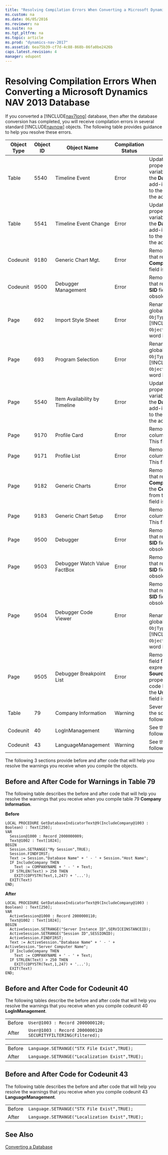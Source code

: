 ```yaml
---
title: "Resolving Compilation Errors When Converting a Microsoft Dynamics NAV 2013 Database"
ms.custom: na
ms.date: 06/05/2016
ms.reviewer: na
ms.suite: na
ms.tgt_pltfrm: na
ms.topic: article
ms.prod: "dynamics-nav-2017"
ms.assetid: 6ea75b39-cf7d-4c88-868b-86fa0be2426b
caps.latest.revision: 4
manager: edupont
---
```

# Resolving Compilation Errors When Converting a Microsoft Dynamics NAV 2013 Database
If you converted a [!INCLUDE[nav7long](includes/nav7long_md.md)] database, then after the database conversion has completed, you will receive compilation errors in several standard [!INCLUDE[navnow](includes/navnow_md.md)] objects. The following table provides guidance to help you resolve these errors.  

|Object Type|Object ID|Object Name|Compilation Status|Solution|  
|-----------------|---------------|-----------------|------------------------|--------------|  
|Table|5540|Timeline Event|Error|Update the **Subtype** property of the variables that reference the **DataVisualization** add-in with references to the new version of the add-in.|  
|Table|5541|Timeline Event Change|Error|Update the **Subtype** property of the variables that reference the **DataVisualization** add-in with references to the new version of the add-in.|  
|Codeunit|9180|Generic Chart Mgt.|Error|Remove the code line that refers to the **Company** field. This field is obsolete.|  
|Codeunit|9500|Debugger Management|Error|Remove the code lines that refer to the **User SID** field. This field is obsolete.|  
|Page|692|Import Style Sheet|Error|Rename the `ObjectType` global variable to `ObjType`. In [!INCLUDE[navnowlong](includes/navnowlong_md.md)], `ObjectType` is a reserved word in C/AL.|  
|Page|693|Program Selection|Error|Rename the `ObjectType` global variable to `ObjType`. In [!INCLUDE[navnowlong](includes/navnowlong_md.md)], `ObjectType` is a reserved word in C/AL.|  
|Page|5540|Item Availability by Timeline|Error|Update the **Subtype** property of the variables that refer to the **DataVisualization** add-in with references to the new version of the add-in.|  
|Page|9170|Profile Card|Error|Remove the **Owner ID** column from the page. This field is obsolete.|  
|Page|9171|Profile List|Error|Remove the **Owner ID** column from the page. This field is obsolete.|  
|Page|9182|Generic Charts|Error|Remove the code line that refers to the **Company** field. Remove the **Company** column from the page. This field is obsolete.|  
|Page|9183|Generic Chart Setup|Error|Remove the **Company** column from the page. This field is obsolete.|  
|Page|9500|Debugger|Error|Remove the code lines that refer to the **User SID** field. This field is obsolete.|  
|Page|9503|Debugger Watch Value FactBox|Error|Remove the code lines that refer to the **User SID** field. This field is obsolete.|  
|Page|9504|Debugger Code Viewer|Error|Remove the code lines that refer to the **User SID** field. This field is obsolete.<br /><br /> Rename the `ObjectType` global variable to `ObjType`. In [!INCLUDE[navnowlong](includes/navnowlong_md.md)], `ObjectType` is a reserved word in C/AL.|  
|Page|9505|Debugger Breakpoint List|Error|Remove the **User SID** field from the expression in the **SourceTableView** property. Remove the code lines that refer to the **User SID** field. This field is obsolete.|  
|Table|79|Company Information|Warning|Several warnings. See the solution in the following section.|  
|Codeunit|40|LogInManagement|Warning|See the solution in the following section.|  
|Codeunit|43|LanguageManagement|Warning|See the solution in the following section.|  

 The following 3 sections provide before and after code that will help you resolve the warnings you receive when you compile the objects.  

## Before and After Code for Warnings in Table 79  
 The following table describes the before and after code that will help you resolve the warnings that you receive when you compile table 79 **Company Information**.  

 **Before**  

```  
LOCAL PROCEDURE GetDatabaseIndicatorText@9(IncludeCompany@1003 : Boolean) : Text[250];  
VAR  
  Session@1000 : Record 2000000009;  
  Text@1002 : Text[1024];   
BEGIN  
  Session.SETRANGE("My Session",TRUE);  
  Session.FINDFIRST;  
  Text := Session."Database Name" + ' - ' + Session."Host Name";  
  IF IncludeCompany THEN  
    Text := COMPANYNAME + ' - ' + Text;  
  IF STRLEN(Text) > 250 THEN  
    EXIT(COPYSTR(Text,1,247) + '...');  
  EXIT(Text)  
END;  
```  

 **After**  

```  
LOCAL PROCEDURE GetDatabaseIndicatorText@9(IncludeCompany@1003 : Boolean) : Text[250];  
VAR  
  ActiveSession@1000 : Record 2000000110;  
  Text@1002 : Text[1024];   
BEGIN  
  ActiveSession.SETRANGE("Server Instance ID",SERVICEINSTANCEID);  
  ActiveSession.SETRANGE("Session ID",SESSIONID);  
  ActiveSession.FINDFIRST;  
  Text := ActiveSession."Database Name" + ' - ' + ActiveSession."Server Computer Name";   
  IF IncludeCompany THEN  
    Text := COMPANYNAME + ' - ' + Text;  
  IF STRLEN(Text) > 250 THEN  
    EXIT(COPYSTR(Text,1,247) + '...');  
  EXIT(Text)  
END;  
```  

## Before and After Code for Codeunit 40  
 The following tables describe the before and after code that will help you resolve the warnings that you receive when you compile codeunit 40 **LogInManagement**.  

|||  
|-|-|  
|Before|`User@1003 : Record 2000000120;`|  
|After|`User@1003 : Record 2000000120 SECURITYFILTERING(Filtered);`|  

|||  
|-|-|  
|Before|`Language.SETRANGE("STX File Exist",TRUE);`|  
|After|`Language.SETRANGE("Localization Exist",TRUE);`|  

## Before and After Code for Codeunit 43  
 The following table describes the before and after code that will help you resolve the warnings that you receive when you compile codeunit 43 **LanguageManagement**.  

|||  
|-|-|  
|Before|`Language.SETRANGE("STX File Exist",TRUE);`|  
|After|`Language.SETRANGE("Localization Exist",TRUE);`|  

## See Also  
 [Converting a Database](Converting-a-Database.md)
